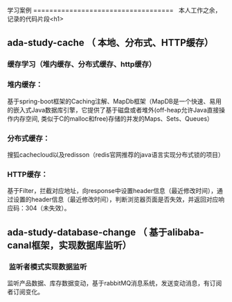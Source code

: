 学习案例
===================================  
  本人工作之余，记录的代码片段\<h1\>
    
ada-study-cache （ 本地、分布式、HTTP缓存） 
-----------------------------------   
###  缓存学习（堆内缓存、分布式缓存、http缓存）
  ### 堆内缓存：  
  基于spring-boot框架的Caching注解、MapDb框架（MapDB是一个快速、易用的嵌入式Java数据库引擎，它提供了基于磁盘或者堆外(off-heap允许Java直接操作内存空间, 类似于C的malloc和free)存储的并发的Maps、Sets、Queues）
  ### 分布式缓存：
  搜狐cachecloud以及redisson（redis官网推荐的java语言实现分布式锁的项目）
  ### HTTP缓存：  
  基于Filter，拦截对应地址，向response中设置header信息（最近修改时间），通过设置的header信息（最近修改时间），判断浏览器页面是否失效，并返回对应响应码：304（未失效）。
  
  
ada-study-database-change （ 基于alibaba-canal框架，实现数据库监听） 
-----------------------------------   
###  监听者模式实现数据监听
 监听产品数据、库存数据变动，基于rabbitMQ消息系统，发送变动消息，有订阅者订阅变化。
  



